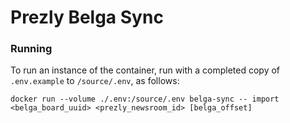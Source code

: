 # Prezly Belga Sync

### Running

To run an instance of the container, run with a completed copy of `.env.example` to `/source/.env`, as follows:

```
docker run --volume ./.env:/source/.env belga-sync -- import <belga_board_uuid> <prezly_newsroom_id> [belga_offset]
```
